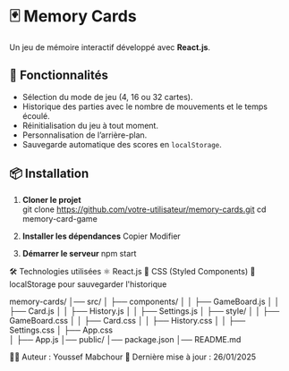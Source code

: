 # 🃏 Memory Cards

Un jeu de mémoire interactif développé avec **React.js**.

## 🚀 Fonctionnalités

- Sélection du mode de jeu (4, 16 ou 32 cartes).
- Historique des parties avec le nombre de mouvements et le temps écoulé.
- Réinitialisation du jeu à tout moment.
- Personnalisation de l’arrière-plan.
- Sauvegarde automatique des scores en `localStorage`.

## 📦 Installation

1. **Cloner le projet**  
    git clone https://github.com/votre-utilisateur/memory-cards.git
    cd memory-card-game

2. **Installer les dépendances** 
    Copier
    Modifier

3. **Démarrer le serveur** 
    npm start

🛠 Technologies utilisées
⚛️ React.js
🎨 CSS (Styled Components)
💾 localStorage pour sauvegarder l'historique

memory-cards/
│── src/
│   ├── components/
│   │   ├── GameBoard.js
│   │   ├── Card.js
│   │   ├── History.js
│   │   ├── Settings.js
│   ├── style/
│   │   ├── GameBoard.css
│   │   ├── Card.css
│   │   ├── History.css
│   │   ├── Settings.css
│   ├── App.css   
│   ├── App.js
│── public/
│── package.json
│── README.md


👨‍💻 Auteur : Youssef Mabchour
📅 Dernière mise à jour : 26/01/2025